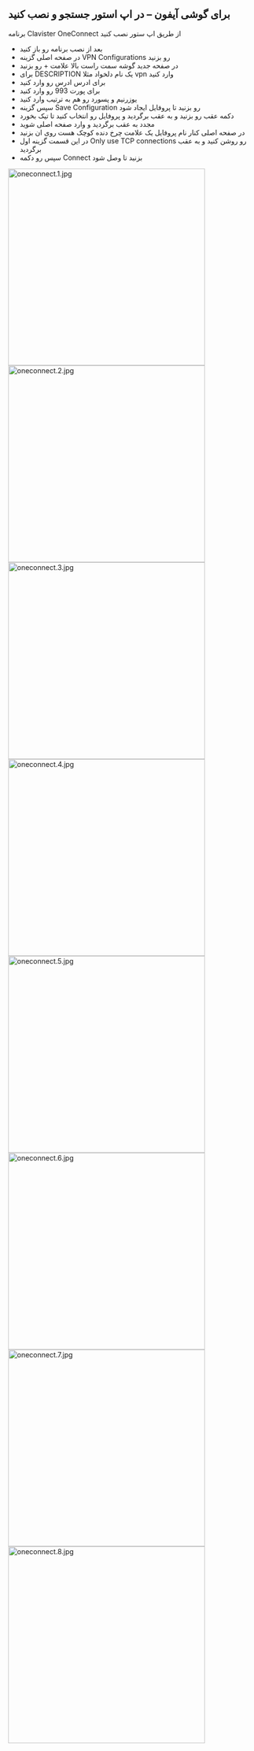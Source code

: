 ## برای گوشی آیفون – در اپ استور جستجو و نصب کنید


برنامه Clavister OneConnect از طریق اپ ستور نصب کنید

 - بعد از نصب برنامه رو باز کنید
 - در صفحه اصلی گزینه VPN Configurations رو بزنید
 - در صفحه جدید گوشه سمت راست بالا علامت + رو بزنید
 - برای DESCRIPTION یک نام دلخواد مثلا vpn وارد کنید
 - برای ادرس ادرس رو وارد کنید
 - برای پورت 993 رو وارد کنید
 - یوزرنیم و پسورد رو هم به ترتیب وارد کنید
 - سپس گزینه Save Configuration رو بزنید تا پروفایل ایجاد شود
 - دکمه عقب رو بزنید و به عقب برگردید و پروفایل رو انتخاب کنید تا تیک بخورد
 - مجدد به عقب برگردید و وارد صفحه اصلی شوید
 - در صفحه اصلی کنار نام پروفایل یک علامت چرخ دنده کوچک هست روی ان بزنید
 - در این قسمت گزینه اول Only use TCP connections رو روشن کنید و به عقب برگردید
 - سپس رو دکمه Connect بزنید تا وصل شود



<img src="oneconnect.1.jpg" alt="oneconnect.1.jpg" width="400"/>


<img src="oneconnect.2.jpg" alt="oneconnect.2.jpg" width="400"/>


<img src="oneconnect.3.jpg" alt="oneconnect.3.jpg" width="400"/>


<img src="oneconnect.4.jpg" alt="oneconnect.4.jpg" width="400"/>


<img src="oneconnect.5.jpg" alt="oneconnect.5.jpg" width="400"/>


<img src="oneconnect.6.jpg" alt="oneconnect.6.jpg" width="400"/>


<img src="oneconnect.7.jpg" alt="oneconnect.7.jpg" width="400"/>


<img src="oneconnect.8.jpg" alt="oneconnect.8.jpg" width="400"/>
